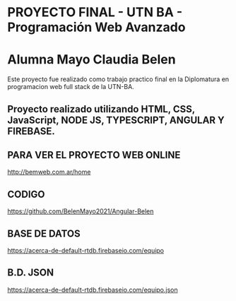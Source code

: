 # PROYECTO FINAL - UTN BA - Programación Web Avanzado 
# Alumna Mayo Claudia Belen

Este proyecto fue realizado como trabajo practico final en la Diplomatura en programacion web full stack de la UTN-BA.

## Proyecto realizado utilizando HTML, CSS, JavaScript, NODE JS, TYPESCRIPT, ANGULAR Y FIREBASE.


## PARA VER EL PROYECTO WEB ONLINE

http://bemweb.com.ar/home


## CODIGO

https://github.com/BelenMayo2021/Angular-Belen


## BASE DE DATOS

https://acerca-de-default-rtdb.firebaseio.com/equipo


## B.D. JSON
https://acerca-de-default-rtdb.firebaseio.com/equipo.json






